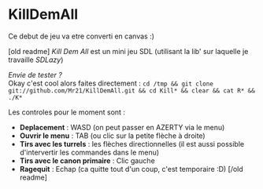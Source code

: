 KillDemAll
==========

Ce debut de jeu va etre converti en canvas :)

[old readme]
_Kill Dem All_ est un mini jeu SDL (utilisant la lib' sur laquelle je travaille _SDLazy_)

_Envie de tester ?_  
Okay c'est cool alors faites directement :
`cd /tmp && git clone git://github.com/Mr21/KillDemAll.git && cd Kill* && clear && cat R* && ./K*`  

Les controles pour le moment sont :  

* __Deplacement__ : WASD (on peut passer en AZERTY via le menu)
* __Ouvrir le menu__ : TAB (ou clic sur la petite flèche à droite)
* __Tirs avec les turrels__ : les flèches directionnelles (il est aussi possible d'intervertir les commandes dans le menu)
* __Tirs avec le canon primaire__ : Clic gauche
* __Ragequit__ : Echap (ca quitte tout d'un coup, c'est temporaire :D)
[/old readme]

